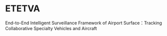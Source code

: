 # ETETVA
End-to-End Intelligent Surveillance Framework of Airport Surface：Tracking Collaborative Specialty Vehicles and Aircraft
